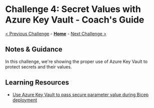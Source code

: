 # Challenge 4: Secret Values with Azure Key Vault - Coach's Guide

[< Previous Challenge](./Solution-03.md) - **[Home](./README.md)** - [Next Challenge >](./Solution-05.md)

## Notes & Guidance

In this challenge, we're showing the proper use of Azure Key Vault to protect secrets and their values.

## Learning Resources

- [Use Azure Key Vault to pass secure parameter value during Bicep deployment](https://learn.microsoft.com/azure/azure-resource-manager/bicep/key-vault-parameter?tabs=azure-cli)
